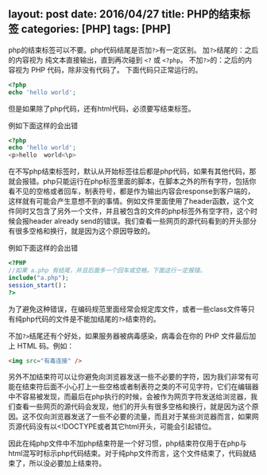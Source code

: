 layout: post
date: 2016/04/27
title: PHP的结束标签
categories: [PHP]
tags: [PHP]
---
php的结束标签可以不要。php代码结尾是否加`?>`有一定区别。
加`?>`结尾的：之后的内容视为 纯文本直接输出，直到再次碰到 `<?` 或 `<?php`。
不加`?>`的：之后的内容视为 PHP 代码，除非没有代码了。
下面代码只正常运行的。
```php
<?php
echo 'hello world';

```



但是如果除了php代码，还有html代码，必须要写结束标签。

<!--more-->

例如下面这样的会出错
```php
<?php
echo 'hello world';
<p>hello  world<\p>
```
在不写php结束标签时，默认从开始标签往后都是php代码，如果有其他代码，那就会报错。php只能运行在php标签里面的脚本，在脚本之外的所有字符，包括你看不见的空格或者回车，制表符号，都是作为输出内容会response到客户端的，这样就有可能会产生意想不到的事情。例如文件里面使用了header函数，这个文件同时又包含了另外一个文件，并且被包含的文件的php标签外有空字符，这个时候会报header already send的错误。我们查看一些网页的源代码看到的开头部分有很多空格和换行，就是因为这个原因导致的。

例如下面这样的会出错
```php
<?PHP
//如果 a.php 有结尾，并且后面多一个回车或空格。下面这行一定报错。
include("a.php"); 
session_start()；
?>
```

为了避免这种错误，在编码规范里面经常会规定库文件，或者一些class文件等只有纯php代码的文件是不能加结尾的`?>`结束符的。

不加`?>`结尾还有个好处，如果服务器被病毒感染，病毒会在你的 PHP 文件最后加上 HTML 码。例如：
```html
<img src="有毒连接" />
```

另外不加结束符可以让你避免向浏览器发送一些不必要的字符，因为我们非常有可能在结束符后面不小心打上一些空格或者制表符之类的不可见字符，它们在编辑器中不容易被发现，而最后在php执行的时候，会被作为网页字符发送给浏览器，我们查看一些网页的源代码会发现，他们的开头有很多空格和换行，就是因为这个原因。这不仅向浏览器发送了一些不必要的流量，而且对于某些浏览器而言，如果网页源代码没有以<!DOCTYPE或者其它html开头，可能会引起错位。

因此在纯php文件中不加php结束符是一个好习惯，php结束符仅用于在php与html混写时标示php代码结束。对于纯php文件而言，这个文件结束了，代码就结束了，所以没必要加上结束符。